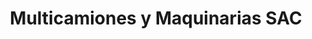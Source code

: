 ---
title: "Multicamiones y Maquinarias SAC"
url: /chorrillos/multicamiones-y-maquinarias-sac/
shop: Autohaus
---